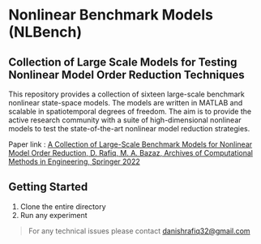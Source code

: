# Nonlinear Benchmark Models (NLBench)
## Collection of Large Scale Models for Testing Nonlinear Model Order Reduction Techniques
This repository provides a collection of sixteen large-scale benchmark nonlinear state-space models. The models are written in MATLAB and scalable in spatiotemporal degrees of freedom. The aim is to provide the active research community with a suite of high-dimensional nonlinear models to test the state-of-the-art nonlinear model reduction strategies. 

Paper link : [A Collection of Large-Scale Benchmark Models for Nonlinear Model Order Reduction, D. Rafiq, M. A. Bazaz, Archives of Computational Methods in Engineering, Springer 2022](https://link.springer.com/article/10.1007/s11831-022-09789-6) 

## Getting Started
1. Clone the entire directory
2. Run any experiment


> For any technical issues please contact danishrafiq32@gmail.com
